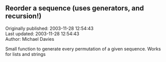 ## Reorder a sequence (uses generators, and recursion!)  
Originally published: 2003-11-28 12:54:43  
Last updated: 2003-11-28 12:54:43  
Author: Michael Davies  
  
Small function to generate every permutation of a given sequence. Works for lists and strings